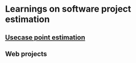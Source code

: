 # Learnings on software project estimation
## [Usecase point estimation](https://github.com/signalarun/estimation-learnings/tree/master/usecase-point-estimation)

## Web projects


